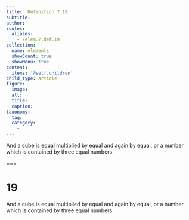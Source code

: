 ```yaml
---
title:  Definition 7.19
subtitle: 
author:
routes:
  aliases:
    - /elem.7.def.19
collection:
  name: elements
  showCount: true
  showMenu: true
content:
  items: '@self.children'
child_type: article
figure:
  image:
  alt:
  title:
  caption:
taxonomy:
  tag:
  category:
    - 
---
```


<p> And a <hi rend="bold">cube</hi> is equal multiplied by equal and again by equal, or a number which is contained by three equal numbers.</p>

===

<h1>19</h1>
<p> And a <span class="bold">cube</span> is equal multiplied by equal and again by equal, or a number which is contained by three equal numbers.</p>
